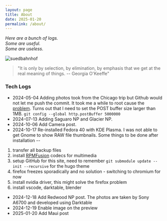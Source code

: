 ```yaml
---
layout: page
title: About
date: 2025-01-20
permalink: /about/
---
```


*Here are a bunch of logs.\
Some are useful.\
Some are useless.*

![suedbahnhof](/images/suedbahnhof.jpg)

> "It is only by selection, by elimination, by emphasis that we get at the real meaning of things. -- Georgia O'Keeffe"

### Tech Logs

 - 2024-05-04 Adding photos took from the Chicago trip but Github would not let me push the commit. It took me a while to root cause the [problem](https://confluence.atlassian.com/stashkb/git-push-fails-fatal-the-remote-end-hung-up-unexpectedly-282988530.html). Turns out that I need to set the POST buffer size larger than 1MB. ```git config --global http.postBuffer 5000000```  
 - 2024-07-13 Adding Saguaro NP and Glacier NP.  
 - 2024-10-06 Add Camera post. 
 - 2024-10-17 Re-installed Fedora 40 with KDE Plasma. I was not able to get Gnome to show RAW file thumbnails. Some things to be done after installation -- 
 1. transfer all backup files
 2. install [RPMFusion](https://rpmfusion.org/Howto) codecs for multimedia
 3. setup GitHub for this site, need to remember ```git submodule update --init --recursive``` for the hugo theme
 4. firefox freezes sporadically and no solution - switching to chromium for now
 5. install nvidia driver, this might solve the firefox problem
 6. install vscode, darktable, blender
- 2024-12-18 Add Redwood NP post. The photos are taken by Sony A6700 and developed using Darktable
- 2024-12-19 Enable image on the preview
- 2025-01-20 Add Maui post
